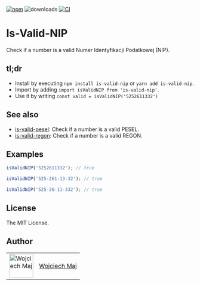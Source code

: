 [![npm](https://img.shields.io/npm/v/is-valid-nip.svg)](https://www.npmjs.com/package/is-valid-nip) ![downloads](https://img.shields.io/npm/dt/is-valid-nip.svg) [![CI](https://github.com/wojtekmaj/is-valid-nip/workflows/CI/badge.svg)](https://github.com/wojtekmaj/is-valid-nip/actions)

# Is-Valid-NIP

Check if a number is a valid Numer Identyfikacji Podatkowej (NIP).

## tl;dr

- Install by executing `npm install is-valid-nip` or `yarn add is-valid-nip`.
- Import by adding `import isValidNIP from 'is-valid-nip'`.
- Use it by writing `const valid = isValidNIP('5252611332')`

## See also

- [is-valid-pesel](https://github.com/wojtekmaj/is-valid-pesel): Check if a number is a valid PESEL.
- [is-valid-regon](https://github.com/wojtekmaj/is-valid-regon): Check if a number is a valid REGON.

## Examples

```ts
isValidNIP('5252611332'); // true

isValidNIP('525-261-13-32'); // true

isValidNIP('525-26-11-332'); // true
```

## License

The MIT License.

## Author

<table>
  <tr>
    <td >
      <img src="https://avatars.githubusercontent.com/u/5426427?v=4&s=128" width="64" height="64" alt="Wojciech Maj">
    </td>
    <td>
      <a href="https://github.com/wojtekmaj">Wojciech Maj</a>
    </td>
  </tr>
</table>
